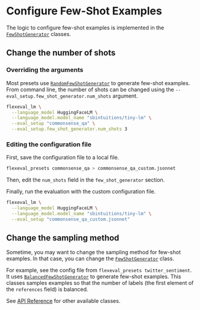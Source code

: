 # Configure Few-Shot Examples

The logic to configure few-shot examples is implemented in the [`FewShotGenerator`](../api_reference/FewShotGenerator.md) classes.

## Change the number of shots

### Overriding the arguments

Most presets use [`RandomFewShotGenerator`](../api_reference/FewShotGenerator.md/#flexeval.core.few_shot_generator.rand.RandomFewShotGenerator) to generate few-shot examples.
From command line, the number of shots can be changed using the `--eval_setup.few_shot_generator.num_shots` argument.

```bash
flexeval_lm \
  --language_model HuggingFaceLM \
  --language_model.model_name "sbintuitions/tiny-lm" \
  --eval_setup "commonsense_qa" \
  --eval_setup.few_shot_generator.num_shots 3
```

### Editing the configuration file

First, save the configuration file to a local file.

```bash
flexeval_presets commonsense_qa > commonsense_qa_custom.jsonnet
```

Then, edit the `num_shots` field in the `few_shot_generator` section.

Finally, run the evaluation with the custom configuration file.

```bash
flexeval_lm \
  --language_model HuggingFaceLM \
  --language_model.model_name "sbintuitions/tiny-lm" \
  --eval_setup "commonsense_qa_custom.jsonnet" 
```

## Change the sampling method

Sometime, you may want to change the sampling method for few-shot examples.
In that case, you can change the [`FewShotGenerator`](../api_reference/FewShotGenerator.md) class.

For example, see the config file from `flexeval_presets twitter_sentiment`.
It uses [`BalancedFewShotGenerator`](../api_reference/FewShotGenerator.md/#flexeval.core.few_shot_generator.balanced.BalancedFewShotGenerator) to generate few-shot examples.
This classes samples examples so that the number of labels (the first element of the `references` field) is balanced.

See [API Reference](../api_reference/FewShotGenerator.md) for other available classes.
